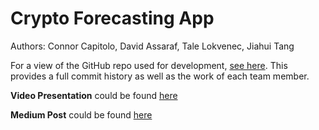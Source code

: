 # Crypto Forecasting App 
Authors: Connor Capitolo, David Assaraf, Tale Lokvenec, Jiahui Tang

For a view of the GitHub repo used for development, [see here](https://github.com/AC215/cypbros-app). This provides a full commit history as well as the work of each team member.

**Video Presentation** could be found [here](https://www.youtube.com/watch?v=83oW1w7aSZw)

**Medium Post** could be found [here](https://medium.com/@jiahuitang_79209/crypto-forecasting-app-59575b084caf)
